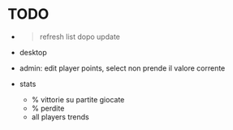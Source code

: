 # TODO

* > refresh list dopo update

* desktop
* admin: edit player points, select non prende il valore corrente

* stats
  * % vittorie su partite giocate
  * % perdite
  * all players trends

